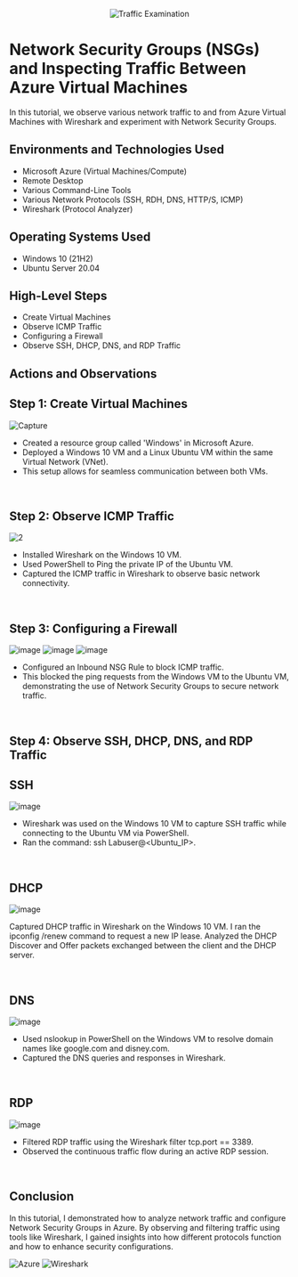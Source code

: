 <p align="center">
<img src="https://i.imgur.com/Ua7udoS.png" alt="Traffic Examination"/>
</p>

<h1>Network Security Groups (NSGs) and Inspecting Traffic Between Azure Virtual Machines</h1>
In this tutorial, we observe various network traffic to and from Azure Virtual Machines with Wireshark and experiment with Network Security Groups. <br />

<h2>Environments and Technologies Used</h2>

- Microsoft Azure (Virtual Machines/Compute)
- Remote Desktop
- Various Command-Line Tools
- Various Network Protocols (SSH, RDH, DNS, HTTP/S, ICMP)
- Wireshark (Protocol Analyzer)

<h2>Operating Systems Used </h2>

- Windows 10 (21H2)
- Ubuntu Server 20.04

<h2>High-Level Steps</h2>

- Create Virtual Machines
- Observe ICMP Traffic
- Configuring a Firewall 
- Observe SSH, DHCP, DNS, and RDP Traffic
<h2>Actions and Observations</h2>


<p>
  
## Step 1: Create Virtual Machines

![Capture](https://github.com/user-attachments/assets/6fcf18f4-23c5-467a-9b56-0812dc81aa6d)
</p>
<p>
  
- Created a resource group called 'Windows' in Microsoft Azure.
- Deployed a Windows 10 VM and a Linux Ubuntu VM within the same Virtual Network (VNet).
- This setup allows for seamless communication between both VMs.
</p>
<br />

<p>

## Step 2: Observe ICMP Traffic

![2](https://github.com/user-attachments/assets/91a08904-941c-4a10-a8da-11b82a2f664e)
</p>
<p>
  
- Installed Wireshark on the Windows 10 VM.
- Used PowerShell to Ping the private IP of the Ubuntu VM.
- Captured the ICMP traffic in Wireshark to observe basic network connectivity.
</p>
<p>
<br />
  
## Step 3: Configuring a Firewall
  
![image](https://github.com/user-attachments/assets/27c0ed10-1fad-47da-9e39-b9be2648480d)
![image](https://github.com/user-attachments/assets/e5346a69-e3eb-42b6-86f8-89be9087c0e1)
![image](https://github.com/user-attachments/assets/fe7314af-34d5-4fe6-8b9f-80e8c28ec990)

- Configured an Inbound NSG Rule to block ICMP traffic.
- This blocked the ping requests from the Windows VM to the Ubuntu VM, demonstrating the use of Network Security Groups to secure network traffic.
</p>
<br />

## Step 4: Observe SSH, DHCP, DNS, and RDP Traffic
## SSH
![image](https://github.com/user-attachments/assets/d3bdbd24-86d3-4b0f-8887-48142c8f8554)
</p>
<p>
  
- Wireshark was used on the Windows 10 VM to capture SSH traffic while connecting to the Ubuntu VM via PowerShell.
- Ran the command: ssh Labuser@<Ubuntu_IP>.
</p>
<br />

## DHCP
![image](https://github.com/user-attachments/assets/6d144f6d-bfbc-4df4-8e5e-1ab97eb4257a)
</p>
<p>
  
Captured DHCP traffic in Wireshark on the Windows 10 VM.
I ran the ipconfig /renew command to request a new IP lease.
Analyzed the DHCP Discover and Offer packets exchanged between the client and the DHCP server.
</p>
<br />

## DNS
![image](https://github.com/user-attachments/assets/6714cea8-7541-4889-8c20-6ee12e52260a)
</p>
<p>
  
- Used nslookup in PowerShell on the Windows VM to resolve domain names like google.com and disney.com.
- Captured the DNS queries and responses in Wireshark.
</p>
<br />

## RDP
![image](https://github.com/user-attachments/assets/00b11044-fa73-47ac-b6c7-1a07e6c1c1ed)
</p>
<p>
  
- Filtered RDP traffic using the Wireshark filter tcp.port == 3389.
- Observed the continuous traffic flow during an active RDP session.
</p>
<br />

## Conclusion
In this tutorial, I demonstrated how to analyze network traffic and configure Network Security Groups in Azure. By observing and filtering traffic using tools like Wireshark, I gained insights into how different protocols function and how to enhance security configurations.

![Azure](https://img.shields.io/badge/Azure-Cloud-blue)
![Wireshark](https://img.shields.io/badge/Wireshark-Network%20Analyzer-blue)
